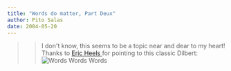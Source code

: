 ```yaml
---
title: "Words do matter, Part Deux"
author: Pito Salas
date: 2004-05-20
---
```



>>

>> I don't know, this seems to be a topic near and dear to my heart! Thanks to
[Eric Heels ](<http://www.lawlawlaw.com/000429.html>)for pointing to this
classic Dilbert:  
> ![Words Words
> Words](https://i0.wp.com/www.dilbert.com/comics/dilbert/archive/images/dilbert2073207040504.gif?w=584)


